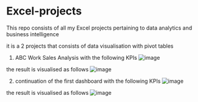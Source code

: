 # Excel-projects
This repo consists of all my Excel projects pertaining to data analytics and business intelligence

it is a 2 projects that consists of data visualisation with pivot tables 

1. ABC Work Sales Analysis
with the following KPIs
![image](https://github.com/user-attachments/assets/26138347-73f9-40e7-9824-9932bc034fdc)

the result is visualised as follows
![image](https://github.com/user-attachments/assets/06eb5a68-22e1-4d19-82cf-74a595f181ee)

2. continuation of the first dashboard
with the following KPIs
![image](https://github.com/user-attachments/assets/dbecf165-cc43-4242-9228-8566caab9d99)

the result is visualised as follows
![image](https://github.com/user-attachments/assets/d51434b6-64fa-41ec-8a73-3416c18facab)









